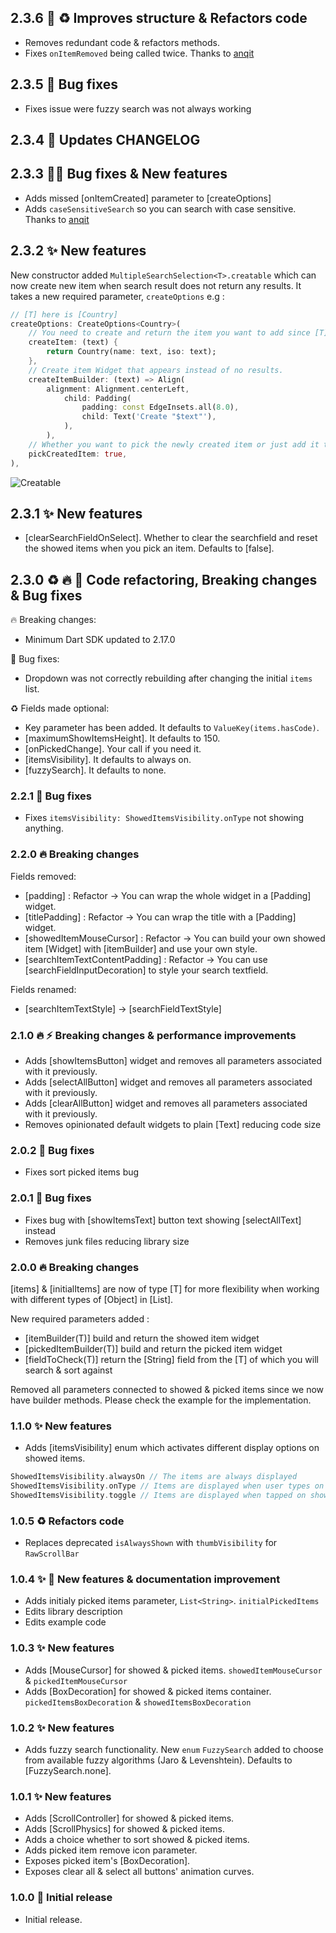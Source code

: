 ## 2.3.6 🎨 ♻️ Improves structure & Refactors code

- Removes redundant code & refactors methods.
- Fixes `onItemRemoved` being called twice. Thanks to [anqit](https://github.com/anqit)

## 2.3.5 🐛 Bug fixes

- Fixes issue were fuzzy search was not always working

## 2.3.4 🎨 Updates CHANGELOG

## 2.3.3 🐛✨ Bug fixes & New features

- Adds missed [onItemCreated] parameter to [createOptions]
- Adds `caseSensitiveSearch` so you can search with case sensitive. Thanks to [anqit](https://github.com/anqit)

## 2.3.2 ✨ New features

New constructor added `MultipleSearchSelection<T>.creatable` which can now create new item when search result does not return any results. It takes a new required parameter, `createOptions` e.g :

```dart
// [T] here is [Country]
createOptions: CreateOptions<Country>(
    // You need to create and return the item you want to add since [T] is not always [String].
    createItem: (text) {
        return Country(name: text, iso: text);
    },
    // Create item Widget that appears instead of no results.
    createItemBuilder: (text) => Align(
        alignment: Alignment.centerLeft,
            child: Padding(
                padding: const EdgeInsets.all(8.0),
                child: Text('Create "$text"'),
            ),
        ),
    // Whether you want to pick the newly created item or just add it to your list. Defaults to false.
    pickCreatedItem: true,
),
```

<img src="https://i.imgur.com/XVwxgXA.gif" title="Creatable" />

## 2.3.1 ✨ New features

- [clearSearchFieldOnSelect]. Whether to clear the searchfield and reset the showed items when you pick an item. Defaults to [false].

## 2.3.0 ♻️ 🔥 🐛 Code refactoring, Breaking changes & Bug fixes

🔥 Breaking changes:

- Minimum Dart SDK updated to 2.17.0

🐛 Bug fixes:

- Dropdown was not correctly rebuilding after changing the initial `items` list.

♻️ Fields made optional:

- Key parameter has been added. It defaults to `ValueKey(items.hasCode)`.
- [maximumShowItemsHeight]. It defaults to 150.
- [onPickedChange]. Your call if you need it.
- [itemsVisibility]. It defaults to always on.
- [fuzzySearch]. It defaults to none.

### 2.2.1 🐛 Bug fixes

- Fixes `itemsVisibility: ShowedItemsVisibility.onType` not showing anything.

### 2.2.0 🔥 Breaking changes

Fields removed:

- [padding] : Refactor -> You can wrap the whole widget in a [Padding] widget.
- [titlePadding] : Refactor -> You can wrap the title with a [Padding] widget.
- [showedItemMouseCursor] : Refactor -> You can build your own showed item [Widget] with [itemBuilder] and use your own style.
- [searchItemTextContentPadding] : Refactor -> You can use [searchFieldInputDecoration] to style your search textfield.

Fields renamed:

- [searchItemTextStyle] -> [searchFieldTextStyle]

### 2.1.0 🔥 ⚡️ Breaking changes & performance improvements

- Adds [showItemsButton] widget and removes all parameters associated with it previously.
- Adds [selectAllButton] widget and removes all parameters associated with it previously.
- Adds [clearAllButton] widget and removes all parameters associated with it previously.
- Removes opinionated default widgets to plain [Text] reducing code size

### 2.0.2 🐛 Bug fixes

- Fixes sort picked items bug

### 2.0.1 🐛 Bug fixes

- Fixes bug with [showItemsText] button text showing [selectAllText] instead
- Removes junk files reducing library size

### 2.0.0 🔥 Breaking changes

[items] & [initialItems] are now of type [T] for more flexibility when working with different types of [Object] in [List].

New required parameters added :

- [itemBuilder(T)] build and return the showed item widget
- [pickedItemBuilder(T)] build and return the picked item widget
- [fieldToCheck(T)] return the [String] field from the [T] of which you will search & sort against

Removed all parameters connected to showed & picked items since we now have builder methods. Please check the example for the implementation.

### 1.1.0 ✨ New features

- Adds [itemsVisibility] enum which activates different display options on showed items.

```dart
ShowedItemsVisibility.alwaysOn // The items are always displayed
ShowedItemsVisibility.onType // Items are displayed when user types on search field
ShowedItemsVisibility.toggle // Items are displayed when tapped on show items toggle button
```

### 1.0.5 ♻️ Refactors code

- Replaces deprecated `isAlwaysShown` with `thumbVisibility` for `RawScrollBar`

### 1.0.4 ✨ 📝 New features & documentation improvement

- Adds initialy picked items parameter, `List<String>`. `initialPickedItems`
- Edits library description
- Edits example code

### 1.0.3 ✨ New features

- Adds [MouseCursor] for showed & picked items. `showedItemMouseCursor` & `pickedItemMouseCursor`
- Adds [BoxDecoration] for showed & picked items container. `pickedItemsBoxDecoration` & `showedItemsBoxDecoration`

### 1.0.2 ✨ New features

- Adds fuzzy search functionality. New `enum` `FuzzySearch` added to choose from available fuzzy algorithms (Jaro & Levenshtein). Defaults to [FuzzySearch.none].

### 1.0.1 ✨ New features

- Adds [ScrollController] for showed & picked items.
- Adds [ScrollPhysics] for showed & picked items.
- Adds a choice whether to sort showed & picked items.
- Adds picked item remove icon parameter.
- Exposes picked item's [BoxDecoration].
- Exposes clear all & select all buttons' animation curves.

### 1.0.0 🎉 Initial release

- Initial release.
